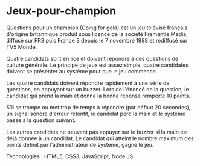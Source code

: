 # Jeux-pour-champion

Questions pour un champion (Going for gold) est un jeu télévisé français d'origine britannique produit sous licence de la société Fremantle Media, diffusé sur FR3 puis France 3 depuis le 7 novembre 1988 et rediffusé sur TV5 Monde.
								
Quatre candidats sont en lice et doivent répondre à des questions de culture générale. Le principe de jeux est assez simple, quatre candidates doivent se présenter au système pour que le jeu commence.

Les quatre candidats doivent répondre rapidement à une série de questions, en appuyant sur un buzzer. Lors de l'énoncé de la question, le candidat qui prend la main et donne la bonne réponse remporte 10 points.
								
S'il se trompe ou met trop de temps à répondre (par défaut 20 secondes), un signal sonore d'erreur retentit, le candidat perd la main et le système passe à la question suivant. 		

Les autres candidats ne peuvent pas appuyer sur le buzzer si la main est déjà donnée à un candidat. Le candidat qui atteint le nombre maximum des points définit par l’administrateur de système, gagne le jeu. 

Technologies : HTML5, CSS3, JavaScript, Node.JS
